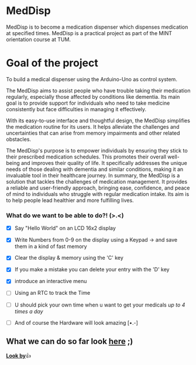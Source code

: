 # MedDisp
MedDisp is to become a medication dispenser which dispenses medication at specified times.
MedDisp is a practical project as part of the MINT orientation course at TUM.

# Goal of the project
To build a medical dispenser using the Arduino-Uno as control system.

The MedDisp aims to assist people who have trouble taking their medication regularly, especially those affected by conditions like dementia.
Its main goal is to provide support for individuals who need to take medicine consistently but face difficulties in managing it effectively.

With its easy-to-use interface and thoughtful design, the MedDisp simplifies the medication routine for its users.
It helps alleviate the challenges and uncertainties that can arise from memory impairments and other related obstacles.

The MedDisp's purpose is to empower individuals by ensuring they stick to their prescribed medication schedules.
This promotes their overall well-being and improves their quality of life. 
It specifically addresses the unique needs of those dealing with dementia and similar conditions, making it an invaluable tool in their healthcare journey.
In summary, the MedDisp is a solution that tackles the challenges of medication management.
It provides a reliable and user-friendly approach, bringing ease, confidence, and peace of mind to individuals who struggle with regular medication intake.
Its aim is to help people lead healthier and more fulfilling lives.

### What do we want to be able to do?! (>.<)
- [x] Say "Hello World" on an LCD 16x2 display

- [x] Write Numbers from 0-9 on the display using a Keypad
  -> and save them in a kind of fast memory	
  
- [x] Clear the display & memory using the 'C' key

- [x] If you make a mistake you can delete your entry with the 'D' key
- [x] introduce an interactive menu

- [ ] Using an RTC to track the Time

- [ ] U should pick your own time when u want to get your medicals _up to 4 times a day_

- [ ] And of course the Hardware will look amazing [•.-]

## What we can do so far look [here](https://github.com/moritzgladigau/MedDisp/releases) ;)

**[Look by](https://github.com/moritzgladigau/MedDisp)**:+1:


